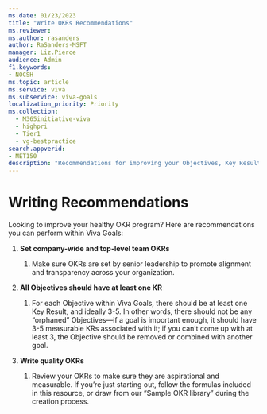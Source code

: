 ```yaml
---
ms.date: 01/23/2023
title: "Write OKRs Recommendations"
ms.reviewer: 
ms.author: rasanders
author: RaSanders-MSFT
manager: Liz.Pierce
audience: Admin
f1.keywords:
- NOCSH
ms.topic: article
ms.service: viva
ms.subservice: viva-goals
localization_priority: Priority
ms.collection:
  - M365initiative-viva
  - highpri
  - Tier1
  - vg-bestpractice
search.appverid:
- MET150
description: "Recommendations for improving your Objectives, Key Results, and Initiatives for a healthy OKR program."
---
```


# Writing Recommendations

Looking to improve your healthy OKR program? Here are recommendations you can perform within Viva Goals: 

1. **Set company-wide and top-level team OKRs** 
    1. Make sure OKRs are set by senior leadership to promote alignment and transparency across your organization.  

1. **All Objectives should have at least one KR** 
    1. For each Objective within Viva Goals, there should be at least one Key Result, and ideally 3-5. In other words, there should not be any “orphaned” Objectives—if a goal is important enough, it should have 3-5 measurable KRs associated with it; if you can’t come up with at least 3, the Objective should be removed or combined with another goal.
    
1. **Write quality OKRs**
    1. Review your OKRs to make sure they are aspirational and measurable. If you’re just starting out, follow the formulas included in this resource, or draw from our “Sample OKR library” during the creation process. 
